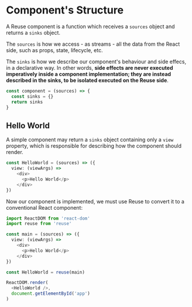 # Component's Structure

A Reuse component is a function which receives a `sources` object and returns a `sinks` object.

The `sources` is how we access - as streams - all the data from the React side, such as props, state, lifecycle, etc.

The `sinks` is how we describe our component's behaviour and side effecs, in a declarative way. In other words, **side effects are never executed imperatively inside a component implementation; they are instead described in the sinks, to be isolated executed on the Reuse side**.

```typescript
const component = (sources) => {
  const sinks = {}
  return sinks
}
```

## Hello World

A simple component may return a `sinks` object containing only a `view` property, which is responsible for describing how the component should render.

```typescript
const HelloWorld = (sources) => ({
  view: (viewArgs) =>
    <div>
      <p>Hello World</p>
    </div>
})
```

Now our component is implemented, we must use Reuse to convert it to a conventional React component:

```typescript
import ReactDOM from 'react-dom'
import reuse from 'reuse'

const main = (sources) => ({
  view: (viewArgs) =>
    <div>
      <p>Hello World</p>
    </div>
})

const HelloWorld = reuse(main)

ReactDOM.render(
  <HelloWorld />,
  document.getElementById('app')
)
```